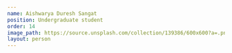 ```yaml
---
name: Aishwarya Duresh Sangat
position: Undergraduate student
order: 14
image_path: https://source.unsplash.com/collection/139386/600x600?a=.png
layout: person
---
```

